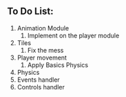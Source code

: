 ## To Do List: 
 1. Animation Module
    1. Implement on the player module
 2. Tiles 
    1. Fix the mess 
 3. Player movement 
    1. Apply Basics Physics 
 4. Physics 
 5. Events handler 
 6. Controls handler 
